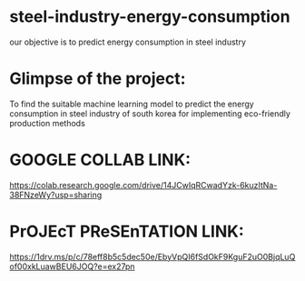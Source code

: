 # steel-industry-energy-consumption
our objective is to predict energy consumption in steel industry
# Glimpse of the project:
To find the suitable machine learning model to predict the energy consumption in steel industry of south korea for implementing eco-friendly production methods
# GOOGLE COLLAB LINK:
https://colab.research.google.com/drive/14JCwIqRCwadYzk-6kuzItNa-38FNzeWy?usp=sharing
# PrOJEcT PReSEnTATION LINK:
https://1drv.ms/p/c/78eff8b5c5dec50e/EbyVpQI6fSdOkF9KguF2uO0BjqLuQof00xkLuawBEU6JOQ?e=ex27pn
